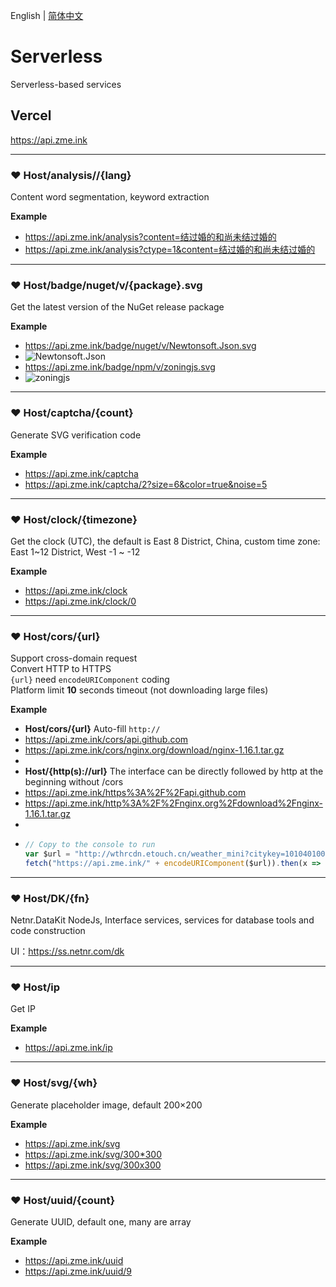 English | [简体中文](README_zh-CN.md)

# Serverless
Serverless-based services

## Vercel
<https://api.zme.ink>

---

### ❤ Host/analysis//{lang}
Content word segmentation, keyword extraction

**Example**
- <https://api.zme.ink/analysis?content=结过婚的和尚未结过婚的>
- <https://api.zme.ink/analysis?ctype=1&content=结过婚的和尚未结过婚的>

---

### ❤ Host/badge/nuget/v/{package}.svg
Get the latest version of the NuGet release package

**Example**
- <https://api.zme.ink/badge/nuget/v/Newtonsoft.Json.svg>
- ![Newtonsoft.Json](https://api.zme.ink/badge/nuget/v/Newtonsoft.Json.svg)
- <https://api.zme.ink/badge/npm/v/zoningjs.svg>
- ![zoningjs](https://api.zme.ink/badge/npm/v/zoningjs.svg)

---

### ❤ Host/captcha/{count}
Generate SVG verification code

**Example**
- <https://api.zme.ink/captcha>
- <https://api.zme.ink/captcha/2?size=6&color=true&noise=5>

---

### ❤ Host/clock/{timezone}
Get the clock (UTC), the default is East 8 District, China, custom time zone: East 1\~12 District, West -1 ~ -12

**Example**
- <https://api.zme.ink/clock>
- <https://api.zme.ink/clock/0>

---

### ❤ Host/cors/{url}
Support cross-domain request  
Convert HTTP to HTTPS  
`{url}` need `encodeURIComponent` coding  
Platform limit **10** seconds timeout (not downloading large files)

**Example**
- **Host/cors/{url}** Auto-fill `http://`
- <https://api.zme.ink/cors/api.github.com>
- <https://api.zme.ink/cors/nginx.org/download/nginx-1.16.1.tar.gz>
- 
- **Host/{http(s)://url}** The interface can be directly followed by http at the beginning without /cors
- <https://api.zme.ink/https%3A%2F%2Fapi.github.com>
- <https://api.zme.ink/http%3A%2F%2Fnginx.org%2Fdownload%2Fnginx-1.16.1.tar.gz>
- 
- ```js
  // Copy to the console to run
  var $url = "http://wthrcdn.etouch.cn/weather_mini?citykey=101040100";
  fetch("https://api.zme.ink/" + encodeURIComponent($url)).then(x => x.json()).then(console.log)
  ```

---

### ❤ Host/DK/{fn}
Netnr.DataKit NodeJs, Interface services, services for database tools and code construction

UI：<https://ss.netnr.com/dk>

---

### ❤ Host/ip
Get IP

**Example**
- <https://api.zme.ink/ip>

---

### ❤ Host/svg/{wh}
Generate placeholder image, default 200×200

**Example**
- <https://api.zme.ink/svg>
- <https://api.zme.ink/svg/300*300>
- <https://api.zme.ink/svg/300x300>

---

### ❤ Host/uuid/{count}
Generate UUID, default one, many are array

**Example**
- <https://api.zme.ink/uuid>
- <https://api.zme.ink/uuid/9>